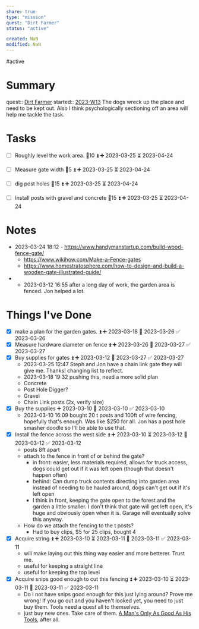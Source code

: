 ```yaml
---
share: true
type: "mission"
quest: "Dirt Farmer"
status: "active"

created: NaN 
modified: NaN
---
```

#active 
# Summary
quest:: [Dirt Farmer](./Dirt%20Farmer.md)
started:: [2023-W13](./2023-W13.md)
The dogs wreck up the place and need to be kept out.  Also I think psychologically sectioning off an area will help me tackle the task.

# Tasks
- [ ] Roughly level the work area. 🥄10 ⏫ ➕ 2023-03-25 ⏳ 2023-04-24
- [ ] Measure gate width 🥄5 ⏫ ➕ 2023-03-25 ⏳ 2023-04-24
- [ ] dig post holes 🥄15 ⏫ ➕ 2023-03-25 ⏳ 2023-04-24
- [ ] Install posts with gravel and concrete 🥄15 ⏫ ➕ 2023-03-25 ⏳ 2023-04-24



# Notes
- 2023-03-24 18:12 - https://www.handymanstartup.com/build-wood-fence-gate/
	- https://www.wikihow.com/Make-a-Fence-gates
	- https://www.homestratosphere.com/how-to-design-and-build-a-wooden-gate-illustrated-guide/
- - 2023-03-12 16:55 after a long day of work, the garden area is fenced.  Jon helped a lot.
# Things I've Done
- [x] make a plan for the garden gates. ⏫ ➕ 2023-03-18 📅 2023-03-26 ✅ 2023-03-26
- [x] Measure hardware diameter on fence ⏫ ➕ 2023-03-26 📅 2023-03-27 ✅ 2023-03-27
- [x] Buy supplies for gates ⏫ ➕ 2023-03-12 📅 2023-03-27 ✅ 2023-03-27
	- 2023-03-25 12:47 Steph and Jon have a chain link gate they will give me.  Thanks!  changing list to reflect.
	- 2023-03-18 19:32 pushing this, need a more solid plan
	- Concrete
	- Post Hole Digger?
	- Gravel
	- Chain Link posts (2x, verify size)
- [x] Buy the supplies ➕ 2023-03-10 📅 2023-03-10 ✅ 2023-03-10
	- 2023-03-10 16:09 bought 20 t posts and 100ft of wire fencing, hopefully that's enough.  Was like $250 for all.  Jon has a post hole smasher doodle so I'll be able to use that.
- [x] Install the fence across the west side ⏫ ➕ 2023-03-10 ⏳ 2023-03-12 📅 2023-03-12 ✅ 2023-03-12
	- posts 8ft apart
	- attach to the fence in front of or behind the gate?
		- in front: easier, less materials required, allows for truck access, dogs could get out if it was left open (though that doesn't happen often)
		- behind: Can dump truck contents directing into garden area instead of needing to be hauled around, dogs can't get out if it's left open
		- I think in front, keeping the gate open to the forest and the garden a little smaller.  I don't think that gate will get left open, it's huge and obviously open when it is.  Garage will eventually solve this anyway.
	- How do we attach the fencing to the t posts?
		- Had to buy clips, $5 for 25 clips, bought 4
- [x] Acquire string ⏫ ➕ 2023-03-10 ⏳ 2023-03-11 📅 2023-03-11 ✅ 2023-03-11
	- will make laying out this thing way easier and more betterer.  Trust me. 
	- useful for keeping a straight line
	- useful for keeping the top level
- [x] Acquire snips good enough to cut this fencing ⏫ ➕ 2023-03-10 ⏳ 2023-03-11 📅 2023-03-11 ✅ 2023-03-11
	- Do I not have snips good enough for this just lying around?  Prove me wrong!  If you go out and you haven't looked yet, you need to just buy them.  Tools need a quest all to themselves.
	- just buy new ones.  Take care of them. [A Man's Only As Good As His Tools](./A%20Man's%20Only%20As%20Good%20As%20His%20Tools.md), after all.